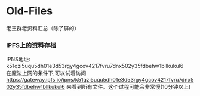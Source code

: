 # Old-Files
老王群老资料汇总（除了屏的）

  
### IPFS上的资料存档

IPNS地址: k51qzi5uqu5dh01e3d53rgy4gcov4217fvru7dnx502y35fdbehw1bllkukul6  
在魔法上网的条件下,可以试着访问 https://gateway.ipfs.io/ipns/k51qzi5uqu5dh01e3d53rgy4gcov4217fvru7dnx502y35fdbehw1bllkukul6 来看到所有文件。这个过程可能会非常慢(10分钟以上)
